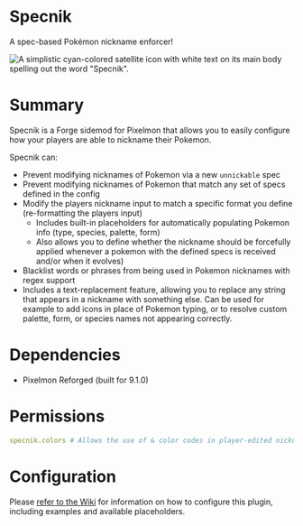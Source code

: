 # Specnik
A spec-based Pokémon nickname enforcer!

![A simplistic cyan-colored satellite icon with white text on its main body spelling out the word "Specnik".](https://i.imgur.com/AO3Lmwg.png)

# Summary
Specnik is a Forge sidemod for Pixelmon that allows you to easily configure how your players are able to nickname their Pokemon.

Specnik can:
- Prevent modifying nicknames of Pokemon via a new `unnickable` spec
- Prevent modifying nicknames of Pokemon that match any set of specs defined in the config
- Modify the players nickname input to match a specific format you define (re-formatting the players input)
    - Includes built-in placeholders for automatically populating Pokemon info (type, species, palette, form)
    - Also allows you to define whether the nickname should be forcefully applied whenever a pokemon with the defined specs is received and/or when it evolves)
- Blacklist words or phrases from being used in Pokemon nicknames with regex support
- Includes a text-replacement feature, allowing you to replace any string that appears in a nickname with something else. Can be used for example to add icons in place of Pokemon typing, or to resolve custom palette, form, or species names not appearing correctly.


# Dependencies
- Pixelmon Reforged (built for 9.1.0)

# Permissions
```yaml
specnik.colors # Allows the use of & color codes in player-edited nicknames to be parsed
```

# Configuration
Please [refer to the Wiki](https://github.com/Mike5357/Specnik/wiki) for information on how to configure this plugin, including examples and available placeholders.
